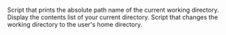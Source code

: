 Script that prints the absolute path name of the current working directory.
Display the contents list of your current directory.
Script that changes the working directory to the user's home directory.
